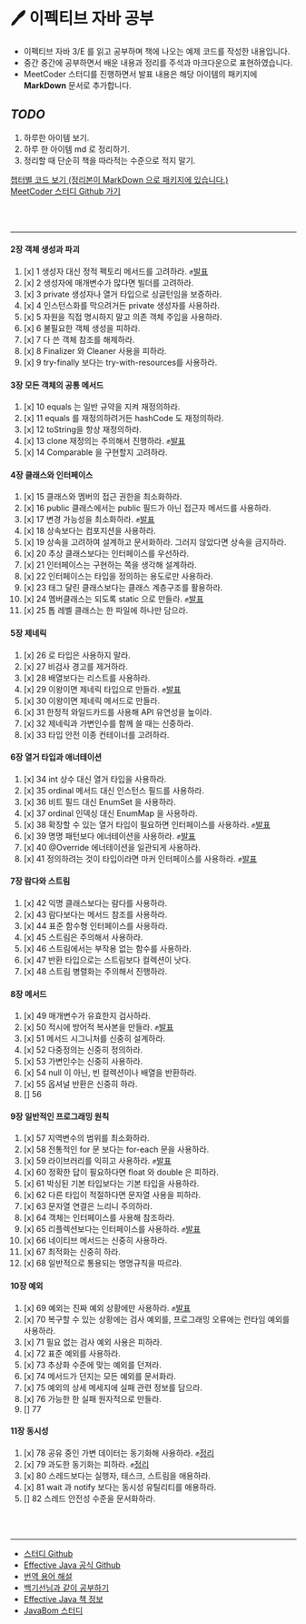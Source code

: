 # 🖊 이펙티브 자바 공부
 - 이펙티브 자바 3/E 를 읽고 공부하며 책에 나오는 예제 코드를 작성한 내용입니다.
 - 중간 중간에 공부하면서 배운 내용과 정리를 주석과 마크다운으로 표현하였습니다.
 - MeetCoder 스터디를 진행하면서  발표 내용은 해당 아이템의 패키지에 __MarkDown__ 문서로 추가합니다.

## *TODO*

 1. 하루한 아이템 보기.
 1. 하루 한 아이템 md 로 정리하기.
 1. 정리할 때 단순히 책을 따라적는 수준으로 적지 말기.

[챕터별 코드 보기 (정리본이 MarkDown 으로 패키지에 있습니다.)](https://github.com/cmg1411/effectiveJava/tree/master/src/main/java)  
[MeetCoder 스터디 Github 가기](https://github.com/Meet-Coder-Study/book-effective-java)

<br>
<br>

---
#### 2장 객체 생성과 파괴
1. [x] 1 생성자 대신 정적 펙토리 메서드를 고려하라. ✊[발표](https://github.com/cmg1411/effectiveJava/blob/master/src/main/java/Chapter2/Day1/item1_presentation.md)
1. [x] 2 생성자에 매개변수가 많다면 빌더를 고려하라.  
1. [x] 3 private 생성자나 열거 타입으로 싱글턴임을 보증하라.  
1. [x] 4 인스턴스화를 막으려거든 private 생성자를 사용하라.  
1. [x] 5 자원을 직접 명시하지 말고 의존 객체 주입을 사용하라.
1. [x] 6 불필요한 객체 생성을 피하라.
1. [x] 7 다 쓴 객체 참조를 해제하라.
1. [x] 8 Finalizer 와 Cleaner 사용을 피하라.
1. [x] 9 try-finally 보다는 try-with-resources를 사용하라.

#### 3장 모든 객체의 공통 메서드
1. [x] 10 equals 는 일반 규약을 지켜 재정의하라.
1. [x] 11 equals 를 재정의하려거든 hashCode 도 재정의하라.
1. [x] 12 toString을 항상 재정의하라.
1. [x] 13 clone 재정의는 주의해서 진행하라. ✊[발표](https://github.com/cmg1411/effectiveJava/blob/master/src/main/java/Chapter3/Day13/item13.md)
1. [x] 14 Comparable 을 구현할지 고려하라.

#### 4장 클래스와 인터페이스
1. [x] 15 클래스와 멤버의 접근 권한을 최소화하라.
1. [x] 16 public 클래스에서는 public 필드가 아닌 접근자 메서드를 사용하라.
1. [x] 17 변경 가능성을 최소화하라. ✊[발표](https://github.com/cmg1411/effectiveJava/blob/master/src/main/java/Chapter4/Day17/item17.md)
1. [x] 18 상속보다는 컴포지션을 사용하라.
1. [x] 19 상속을 고려하여 설계하고 문서화하라. 그러지 않았다면 상속을 금지하라.
1. [x] 20 추상 클래스보다는 인터페이스를 우선하라.
1. [x] 21 인터페이스는 구현하는 쪽을 생각해 설계하라.
1. [x] 22 인터페이스는 타입을 정의하는 용도로만 사용하라.
1. [x] 23 태그 달린 클래스보다는 클래스 계층구조를 활용하라.
1. [x] 24 멤버클래스는 되도록 static 으로 만들라. ✊[발표](https://github.com/cmg1411/effectiveJava/blob/master/src/main/java/Chapter4/Day24/item24.md)
1. [x] 25 톱 레벨 클래스는 한 파일에 하나만 담으라.

#### 5장 제네릭
1. [x] 26 로 타입은 사용하지 말라.
1. [x] 27 비검사 경고를 제거하라.
1. [x] 28 배열보다는 리스트를 사용하라.
1. [x] 29 이왕이면 제네릭 타입으로 만들라. ✊[발표](https://github.com/cmg1411/effectiveJava/blob/master/src/main/java/Chapter5/Day29/item29.md)
1. [x] 30 이왕이면 제네릭 메서드로 만들라.
1. [x] 31 한정적 와일드카드를 사용해 API 유연성을 높이라.
1. [x] 32 제네릭과 가변인수를 함께 쓸 때는 신중하라.
1. [x] 33 타입 안전 이종 컨테이너를 고려하라.

#### 6장 열거 타입과 애너테이션
1. [x] 34 int 상수 대신 열거 타입을 사용하라.
1. [x] 35 ordinal 메서드 대신 인스턴스 필드를 사용하라.
1. [x] 36 비트 필드 대신 EnumSet 을 사용하라.
1. [x] 37 ordinal 인덱싱 대신 EnumMap 을 사용하라.
1. [x] 38 확장할 수 있는 열거 타입이 필요하면 인터페이스를 사용하라. ✊[발표](https://github.com/cmg1411/effectiveJava/blob/master/src/main/java/Chapter6/Day38/item38.md)
1. [x] 39 명명 패턴보다 에너테이션을 사용하라. ✊[발표](https://github.com/cmg1411/effectiveJava/blob/master/src/main/java/Chapter6/Day39/item39.md)
1. [x] 40 @Override 에너테이션을 일관되게 사용하라.
1. [x] 41 정의하려는 것이 타입이라면 마커 인터페이스를 사용하라. ✊[발표](https://github.com/cmg1411/effectiveJava/blob/master/src/main/java/Chapter6/Day41/item41.md)

#### 7장 람다와 스트림
1. [x] 42 익명 클래스보다는 람다를 사용하라.
1. [x] 43 람다보다는 메서드 참조를 사용하라.
1. [x] 44 표준 함수형 인터페이스를 사용하라.
1. [x] 45 스트림은 주의해서 사용하라.
1. [x] 46 스트림에서는 부작용 없는 함수를 사용하라.
1. [x] 47 반환 타입으로는 스트림보다 컬렉션이 낫다.
1. [x] 48 스트림 병렬화는 주의해서 진행하라.

#### 8장 메서드
1. [x] 49 매개변수가 유효한지 검사하라.
1. [x] 50 적시에 방어적 복사본을 만들라. ✊[발표](https://github.com/cmg1411/effectiveJava/blob/master/src/main/java/Chapter8/Day50/item50.md)
1. [x] 51 메서드 시그니처를 신중히 설계하라.
1. [x] 52 다중정의는 신중히 정의하라.
1. [x] 53 가변인수는 신중히 사용하라.
1. [x] 54 null 이 아닌, 빈 컬렉션이나 배열을 반환하라. 
1. [x] 55 옵셔널 반환은 신중히 하라.
1. [] 56 

#### 9장 일반적인 프로그래밍 원칙
1. [x] 57 지역변수의 범위를 최소화하라.
1. [x] 58 전통적인 for 문 보다는 for-each 문을 사용하라.
1. [x] 59 라이브러리를 익히고 사용하라. ✊[발표](https://github.com/cmg1411/effectiveJava/blob/master/src/main/java/Chapter8/Day59/item59.md)
1. [x] 60 정확한 답이 필요하다면 float 와 double 은 피하라.
1. [x] 61 박싱된 기본 타입보다는 기본 타입을 사용하라.
1. [x] 62 다른 타입이 적절하다면 문자열 사용을 피하라.
1. [x] 63 문자열 연결은 느리니 주의하라.
1. [x] 64 객체는 인터페이스를 사용해 참조하라.
1. [x] 65 리플렉션보다는 인터페이스를 사용하라. ✊[발표](https://github.com/cmg1411/effectiveJava/blob/master/src/main/java/Chapter9/Day65/item65.md)
1. [x] 66 네이티브 메서드는 신중히 사용하라.
1. [x] 67 최적화는 신중히 하라.
1. [x] 68 일반적으로 통용되는 명명규칙을 따르라.

#### 10장 예외
1. [x] 69 예외는 진짜 예외 상황에만 사용하라. ✊[발표](https://github.com/cmg1411/effectiveJava/blob/master/src/main/java/Chapter10/Day69/item69.md)
1. [x] 70 복구할 수 있는 상황에는 검사 예외를, 프로그래밍 오류에는 런타임 예외를 사용하라.
1. [x] 71 필요 없는 검사 예외 사용은 피하라.
1. [x] 72 표준 예외를 사용하라.
1. [x] 73 추상화 수준에 맞는 예외를 던져라.
1. [x] 74 메서드가 던지는 모든 예외를 문서화라.
1. [x] 75 예외의 상세 메세지에 실패 관련 정보를 담으라.
1. [x] 76 가능한 한 실패 원자적으로 만들라.
1. [] 77

#### 11장 동시성
1. [x] 78 공유 중인 가변 데이터는 동기화해 사용하라. ✊[정리](https://github.com/cmg1411/effectiveJava/blob/master/src/main/java/Chapter11/Day78/item78.md)
1. [x] 79 과도한 동기화는 피하라. ✊[정리](https://github.com/cmg1411/effectiveJava/blob/master/src/main/java/Chapter11/Day79/item79.md)
1. [x] 80 스레드보다는 실행자, 태스크, 스트림을 애용하라.
1. [x] 81 wait 과 notify 보다는 동시성 유틸리티를 애용하라.
1. [] 82 스레드 안전성 수준을 문서화하라.
<br>
<br>

---

 - [스터디 Github](https://github.com/Blog-Posting/book-effective-java)  
 - [Effective Java 공식 Github](https://github.com/WegraLee/effective-java-3e-source-code)  
 - [번역 용어 해설](https://github.com/WegraLee/effective-java-3e-source-code)
 - [백기선님과 같이 공부하기](http://bit.ly/2Lu4BGi)
 - [Effective Java 책 정보](https://www.aladin.co.kr/shop/wproduct.aspx?ItemId=171196410)
 - [JavaBom 스터디](https://github.com/Java-Bom/ReadingRecord/issues)